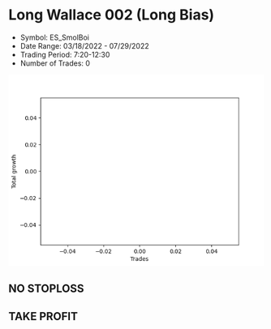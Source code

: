 # Long Wallace 002 (Long Bias)
- Symbol: ES_SmolBoi
- Date Range: 03/18/2022 - 07/29/2022
- Trading Period: 7:20-12:30
- Number of Trades: 0

![Plot](LongWallace002ES_SmolBoi(LongBias).png)
## NO STOPLOSS


## TAKE PROFIT




